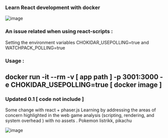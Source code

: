 ### Learn React development with docker 
![image](https://github.com/andhitapandu/react_dev_docker/assets/154814230/c801c5f7-ae2d-4711-9617-68716e1aa96d)

### An issue related when using react-scripts :
Setting the environment variables CHOKIDAR_USEPOLLING=true and WATCHPACK_POLLING=true

### Usage : 
docker run -it --rm -v [ app path ] -p 3001:3000 -e CHOKIDAR_USEPOLLING=true [ docker image ]
--------------------------------------------------

### Updated 0.1 [ code not include ]
Some change with react + phaser.js  Learning by addressing the areas of concern highlighted in the web game analysis (scripting, rendering, and system overhead ) with no assets . Pokemon listrikk, pikachu 

![image](https://github.com/andhitapandu/react_dev_docker/assets/154814230/d5a9d6a8-e6cf-4ee8-99e7-50ee254cd2e8)
